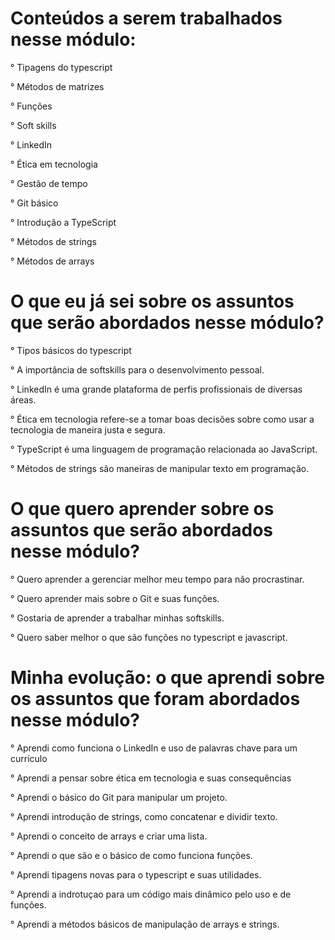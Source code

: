 
# Conteúdos a serem trabalhados nesse módulo:

° Tipagens do typescript 

° Métodos de matrizes 

° Funções 

° Soft skills

° LinkedIn

° Ética em tecnologia

° Gestão de tempo

° Git básico

° Introdução a TypeScript

° Métodos de strings

° Métodos de arrays



# O que eu já sei sobre os assuntos que serão abordados nesse módulo?

° Tipos básicos do typescript

° A importância de softskills para o desenvolvimento pessoal.

° LinkedIn é uma grande plataforma de perfis profissionais de diversas áreas.

° Ética em tecnologia refere-se a tomar boas decisões sobre como usar a tecnologia de maneira justa e segura.

° TypeScript é uma linguagem de programação relacionada ao JavaScript.

° Métodos de strings são maneiras de manipular texto em programação.



# O que quero aprender sobre os assuntos que serão abordados nesse módulo?

° Quero aprender a gerenciar melhor meu tempo para não procrastinar.

° Quero aprender mais sobre o Git e suas funções.

° Gostaria de aprender a trabalhar minhas softskills.

° Quero saber melhor o que são funções no typescript e javascript.



# Minha evolução: o que aprendi sobre os assuntos que foram abordados nesse módulo?

° Aprendi como funciona o LinkedIn e uso de palavras chave para um currículo

° Aprendi a pensar sobre ética em tecnologia e suas consequências

° Aprendi o básico do Git para manipular um projeto.

° Aprendi introdução de strings, como concatenar e dividir texto.

° Aprendi o conceito de arrays e criar uma lista.

° Aprendi o que são e o básico  de como funciona funções.

° Aprendi tipagens novas para o typescript e suas utilidades.

° Aprendi a indrotuçao para um código mais dinâmico pelo uso e de funções.

° Aprendi a métodos básicos de manipulação de arrays e strings.